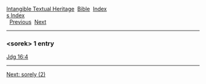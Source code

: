 [Intangible Textual Heritage](../../index)  [Bible](../index) 
[Index](index)   
[s Index](_s_)  
  [Previous](c10696)  [Next](c10698) 

------------------------------------------------------------------------

### &lt;sorek&gt; 1 entry

[Jdg 16:4](../kjv/jdg016.htm#004)  

------------------------------------------------------------------------

[Next: sorely (2)](c10698)
